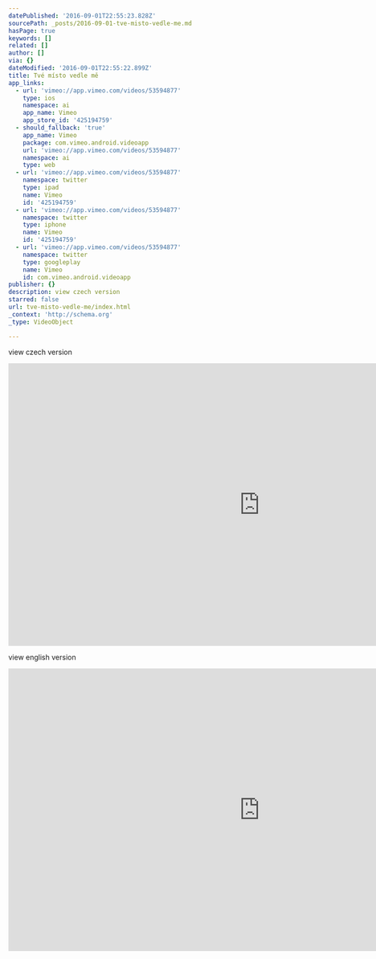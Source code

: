 ```yaml
---
datePublished: '2016-09-01T22:55:23.828Z'
sourcePath: _posts/2016-09-01-tve-misto-vedle-me.md
hasPage: true
keywords: []
related: []
author: []
via: {}
dateModified: '2016-09-01T22:55:22.899Z'
title: Tvé místo vedle mě
app_links:
  - url: 'vimeo://app.vimeo.com/videos/53594877'
    type: ios
    namespace: ai
    app_name: Vimeo
    app_store_id: '425194759'
  - should_fallback: 'true'
    app_name: Vimeo
    package: com.vimeo.android.videoapp
    url: 'vimeo://app.vimeo.com/videos/53594877'
    namespace: ai
    type: web
  - url: 'vimeo://app.vimeo.com/videos/53594877'
    namespace: twitter
    type: ipad
    name: Vimeo
    id: '425194759'
  - url: 'vimeo://app.vimeo.com/videos/53594877'
    namespace: twitter
    type: iphone
    name: Vimeo
    id: '425194759'
  - url: 'vimeo://app.vimeo.com/videos/53594877'
    namespace: twitter
    type: googleplay
    name: Vimeo
    id: com.vimeo.android.videoapp
publisher: {}
description: view czech version
starred: false
url: tve-misto-vedle-me/index.html
_context: 'http://schema.org'
_type: VideoObject

---
```

view czech version

<iframe src="https://cdn.embedly.com/widgets/media.html?src=https%3A%2F%2Fplayer.vimeo.com%2Fvideo%2F53594877&amp;url=https%3A%2F%2Fvimeo.com%2F53594877&amp;image=https%3A%2F%2Fi.vimeocdn.com%2Fvideo%2F505330533_1280.jpg&amp;key=b7d04c9b404c499eba89ee7072e1c4f7&amp;type=text%2Fhtml&amp;schema=vimeo" width="1000" height="563" scrolling="no" frameborder="0" allowfullscreen="" style=""></iframe>

view english version

<iframe src="https://cdn.embedly.com/widgets/media.html?src=https%3A%2F%2Fplayer.vimeo.com%2Fvideo%2F101730250&amp;url=https%3A%2F%2Fvimeo.com%2F101730250&amp;image=https%3A%2F%2Fi.vimeocdn.com%2Fvideo%2F502466932_960.jpg&amp;key=b7d04c9b404c499eba89ee7072e1c4f7&amp;type=text%2Fhtml&amp;schema=vimeo" width="1000" height="563" scrolling="no" frameborder="0" allowfullscreen="" style=""></iframe>
